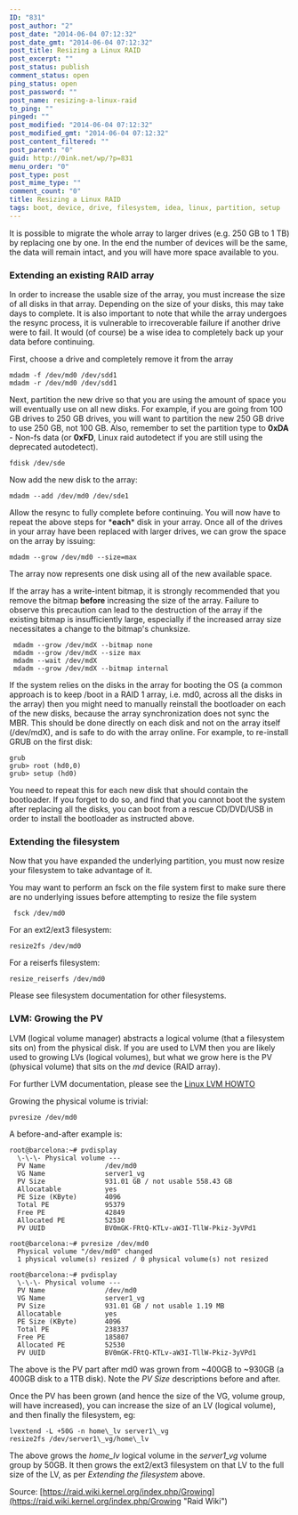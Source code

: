 ```yaml
---
ID: "831"
post_author: "2"
post_date: "2014-06-04 07:12:32"
post_date_gmt: "2014-06-04 07:12:32"
post_title: Resizing a Linux RAID
post_excerpt: ""
post_status: publish
comment_status: open
ping_status: open
post_password: ""
post_name: resizing-a-linux-raid
to_ping: ""
pinged: ""
post_modified: "2014-06-04 07:12:32"
post_modified_gmt: "2014-06-04 07:12:32"
post_content_filtered: ""
post_parent: "0"
guid: http://0ink.net/wp/?p=831
menu_order: "0"
post_type: post
post_mime_type: ""
comment_count: "0"
title: Resizing a Linux RAID
tags: boot, device, drive, filesystem, idea, linux, partition, setup
---
```


It is possible to migrate the whole array to larger drives
(e.g. 250 GB to 1 TB) by replacing one by one. In the end the number
of devices will be the same, the data will remain intact, and you will
have more space available to you.

### Extending an existing RAID array

In order to increase the usable size of the array, you must increase
the size of all disks in that array. Depending on the size of your
disks, this may take days to complete. It is also important to note
that while the array undergoes the resync process, it is vulnerable
to irrecoverable failure if another drive were to fail. It would (of
course) be a wise idea to completely back up your data before continuing.

First, choose a drive and completely remove it from the array

```
mdadm -f /dev/md0 /dev/sdd1
mdadm -r /dev/md0 /dev/sdd1
````

Next, partition the new drive so that you are using the amount of
space you will eventually use on all new disks. For example, if you
are going from 100 GB drives to 250 GB drives, you will want to
partition the new 250 GB drive to use 250 GB, not 100 GB. Also,
remember to set the partition type to **0xDA** \- Non-fs data (or
**0xFD**, Linux raid autodetect if you are still using the deprecated
autodetect).

```
fdisk /dev/sde
```

Now add the new disk to the array:

```
mdadm --add /dev/md0 /dev/sde1
```

Allow the resync to fully complete before continuing. You will now
have to repeat the above steps for ***each**\* disk in your array.
Once all of the drives in your array have been replaced with larger
drives, we can grow the space on the array by issuing:

```
mdadm --grow /dev/md0 --size=max
```

The array now represents one disk using all of the new available space.

If the array has a write-intent bitmap, it is strongly recommended that
you remove the bitmap **before** increasing the size of the array.
Failure to observe this precaution can lead to the destruction of the
array if the existing bitmap is insufficiently large, especially if
the increased array size necessitates a change to the bitmap's chunksize.

```
 mdadm --grow /dev/mdX --bitmap none
 mdadm --grow /dev/mdX --size max
 mdadm --wait /dev/mdX
 mdadm --grow /dev/mdX --bitmap internal
```

If the system relies on the disks in the array for booting the OS
(a common approach is to keep /boot in a RAID 1 array, i.e. md0,
across all the disks in the array) then you might need to manually
reinstall the bootloader on each of the new disks, because the array
synchronization does not sync the MBR. This should be done directly
on each disk and not on the array itself (/dev/mdX), and is safe to
do with the array online. For example, to re-install GRUB on the
first disk:

```
grub
grub> root (hd0,0)
grub> setup (hd0)
```

You need to repeat this for each new disk that should contain the
bootloader. If you forget to do so, and find that you cannot boot
the system after replacing all the disks, you can boot from a rescue
CD/DVD/USB in order to install the bootloader as instructed above.

### Extending the filesystem

Now that you have expanded the underlying partition, you must now
resize your filesystem to take advantage of it.

You may want to perform an fsck on the file system first to make sure
there are no underlying issues before attempting to resize the file system

```
 fsck /dev/md0
```

For an ext2/ext3 filesystem:

```
resize2fs /dev/md0
```

For a reiserfs filesystem:

```
resize_reiserfs /dev/md0
```

Please see filesystem documentation for other filesystems.

### LVM: Growing the PV

LVM (logical volume manager) abstracts a logical volume
(that a filesystem sits on) from the physical disk. If you are used
to LVM then you are likely used to growing LVs (logical volumes), but
what we grow here is the PV (physical volume) that sits on the
_md_ device (RAID array).

For further LVM documentation, please see the
[Linux LVM HOWTO](http://tldp.org/HOWTO/LVM-HOWTO/)

Growing the physical volume is trivial:

```
pvresize /dev/md0
```

A before-and-after example is:

```
root@barcelona:~# pvdisplay
  \-\-\- Physical volume ---
  PV Name               /dev/md0
  VG Name               server1_vg
  PV Size               931.01 GB / not usable 558.43 GB
  Allocatable           yes
  PE Size (KByte)       4096
  Total PE              95379
  Free PE               42849
  Allocated PE          52530
  PV UUID               BV0mGK-FRtQ-KTLv-aW3I-TllW-Pkiz-3yVPd1

root@barcelona:~# pvresize /dev/md0
  Physical volume "/dev/md0" changed
  1 physical volume(s) resized / 0 physical volume(s) not resized

root@barcelona:~# pvdisplay
  \-\-\- Physical volume ---
  PV Name               /dev/md0
  VG Name               server1_vg
  PV Size               931.01 GB / not usable 1.19 MB
  Allocatable           yes
  PE Size (KByte)       4096
  Total PE              238337
  Free PE               185807
  Allocated PE          52530
  PV UUID               BV0mGK-FRtQ-KTLv-aW3I-TllW-Pkiz-3yVPd1
```

The above is the PV part after md0 was grown from ~400GB to ~930GB
(a 400GB disk to a 1TB disk). Note the _PV Size_ descriptions before
and after.

Once the PV has been grown (and hence the size of the VG, volume
group, will have increased), you can increase the size of an LV
(logical volume), and then finally the filesystem, eg:

```
lvextend -L +50G -n home\_lv server1\_vg
resize2fs /dev/server1\_vg/home\_lv
```

The above grows the _home_lv_ logical volume in the _server1_vg_ 
volume group by 50GB. It then grows the ext2/ext3 filesystem on that
LV to the full size of the LV, as per _Extending the filesystem_ above.

Source: [https://raid.wiki.kernel.org/index.php/Growing](https://raid.wiki.kernel.org/index.php/Growing "Raid Wiki")
